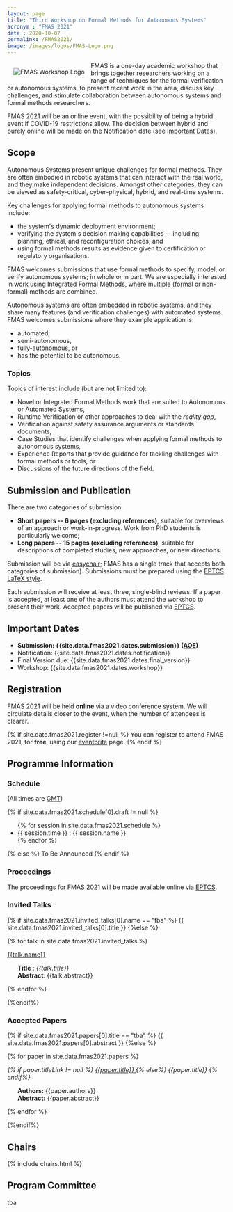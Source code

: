 ```yaml
---
layout: page
title: "Third Workshop on Formal Methods for Autonomous Systems"
acronym : "FMAS 2021"
date : 2020-10-07
permalink: /FMAS2021/
image: /images/logos/FMAS-Logo.png
---
```


<img alt="FMAS Workshop Logo" style="float: left; margin: 1em" src="{{site.images}}logos/FMAS-Logo.png">


FMAS is a one-day academic workshop that brings together researchers working on a range of techniques for the formal verification or autonomous systems, to present recent work in the area, discuss key challenges, and stimulate collaboration between autonomous systems and formal methods researchers.

FMAS 2021 will be an online event, with the possibility of being a hybrid event if COVID-19 restrictions allow. The decision between hybrid and purely online will be made on the Notification date (see [Important Dates](#important-dates)).

## Scope

Autonomous Systems present unique challenges for formal methods. They are often embodied in robotic systems that can interact with the real world, and they make independent decisions. Amongst other categories, they can be viewed as safety-critical, cyber-physical, hybrid, and real-time systems.

Key challenges for applying formal methods to autonomous systems include:
* the system's dynamic deployment environment;
* verifying the system's decision making capabilities -- including planning, ethical, and reconfiguration choices; and
* using formal methods results as evidence given to certification or regulatory organisations.

FMAS welcomes submissions that use formal methods to specify, model, or verify autonomous systems; in whole or in part. We are especially interested in work using Integrated Formal Methods, where multiple (formal or non-formal) methods are combined.

Autonomous systems are often embedded in robotic systems, and they share many features (and verification challenges) with automated systems. FMAS welcomes submissions where they example application is:
* automated,
* semi-autonomous,
* fully-autonomous, or
* has the potential to be autonomous.

### Topics

Topics of interest include (but are not limited to):

* Novel or Integrated Formal Methods work that are suited to Autonomous or Automated Systems,
* Runtime Verification or other approaches to deal with the _reality gap_,
* Verification against safety assurance arguments or standards documents,
* Case Studies that identify challenges when applying formal methods to autonomous systems,
* Experience Reports that provide guidance for tackling challenges with formal methods or tools, or
* Discussions of the future directions of the field.

## Submission and Publication

There are two categories of submission:

* **Short papers -- 6 pages (excluding references)**, suitable for overviews of an approach or work-in-progress. Work from PhD students is particularly welcome;
* **Long papers -- 15 pages (excluding references)**, suitable for descriptions of completed studies, new approaches, or new directions.

Submission will be via [easychair](); FMAS has a single track that accepts both categories of submission). Submissions must be prepared using the [EPTCS LaTeX style](http://style.eptcs.org/).

Each submission will receive at least three, single-blind reviews. If a paper is accepted, at least one of the authors must attend the workshop to present their work. Accepted papers will be published via [EPTCS](http://www.eptcs.org/).

## Important Dates

* **Submission: {{site.data.fmas2021.dates.submission}} ([AOE](https://www.timeanddate.com/time/zones/aoe))**
* Notification: {{site.data.fmas2021.dates.notification}}
* Final Version due: {{site.data.fmas2021.dates.final_version}}
* Workshop: {{site.data.fmas2021.dates.workshop}}


## Registration

FMAS 2021 will be held **online** via a video conference system. We will circulate details closer to the event, when the number of attendees is clearer.

{% if site.date.fmas2021.register !=null %}
You can register to attend FMAS 2021, for **free**, using our [eventbrite]({{site.data.fmas2021.register}}) page.
{% endif %}

## Programme Information  

### Schedule

(All times are [GMT](https://www.timeanddate.com/time/zones/gmt))

{% if site.data.fmas2021.schedule[0].draft != null %}
<ul>
{% for session in site.data.fmas2021.schedule %}
<li> <span markdown="1"> {{ session.time }} : {{ session.name }} </span> </li>
{% endfor %}
</ul>
{% else %}
To Be Announced
{% endif %}


### Proceedings

The proceedings for FMAS 2021 will be made available online via [EPTCS](http://www.eptcs.org/).

### Invited Talks

<style> .talk-title {font-style: italic; } </style>
<style> .talk-details{ list-style-type: none; } </style>

{% if site.data.fmas2021.invited_talks[0].name == "tba" %}
{{ site.data.fmas2021.invited_talks[0].title }}
{%else %}

{% for talk in site.data.fmas2021.invited_talks %}
<article class="" markdown="1">
<a href="{{talk.link}}" rel="external">{{talk.name}} <span class="fas fa-external-link-alt"></span></a>
  <ul class="talk-details">
  <li> <b>Title</b> : <span class="talk-title"> {{talk.title}} </span> </li>
  <li> <b>Abstract</b>: {{talk.abstract}} </li>
  </ul>
</article>
{% endfor %}

{%endif%}

### Accepted Papers

<style> .paper-title {font-style: italic; } </style>
<style> .paper-details{ list-style-type: none; } </style>

{% if site.data.fmas2021.papers[0].title == "tba" %}
{{ site.data.fmas2021.papers[0].abstract }}
{%else %}

{% for paper in site.data.fmas2021.papers %}
<article >
<span class="paper-title">
{% if paper.titleLink != null %}
  <a href="{{paper.titleLink}}" rel="external">{{paper.title}} <span class="fas fa-external-link-alt"></span></a>
{% else%}
 {{paper.title}}
{% endif%}
</span>
<ul class="paper-details">
<li> <b>Authors:</b> {{paper.authors}} </li>
<li> <b>Abstract:</b> {{paper.abstract}}
</li>
</ul>
</article>

{% endfor %}

{%endif%}



## Chairs

  {% include chairs.html %}


## Program Committee

tba
